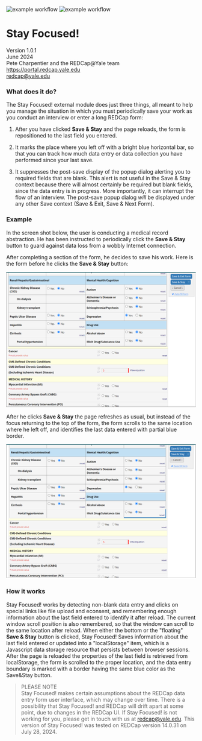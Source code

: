 ![example workflow](https://github.com/criwebtools/Stay-Focused/actions/workflows/codeql-analysis.yml/badge.svg)
![example workflow](https://github.com/criwebtools/Stay-Focused/actions/workflows/sonarcloud.yml/badge.svg)

# Stay Focused!
Version 1.0.1   
June 2024  
Pete Charpentier and the REDCap@Yale team  
https://portal.redcap.yale.edu  
redcap@yale.edu

### What does it do?
The Stay Focused! external module does just three things, all meant to help you manage the situation 
in which you must periodically save your work as you conduct an interview or enter a long REDCap form:
1. After you have clicked **Save & Stay** and the page reloads, the form is repositioned to the last field you entered.  

2. It marks the place where you left off with a bright blue horizontal bar, so that you can track
how much data entry or data collection you have performed since your last save.

3. It suppresses the post-save display of the popup dialog alerting you to required fields that are blank.
This alert is not useful in the Save & Stay context because there will almost certainly be required but blank fields,
since the data entry is in progress. More importantly, it can interrupt the flow of an interview. 
The post-save popup dialog *will* be displayed under any other Save context (Save & Exit, Save & Next Form).

### Example
In the screen shot below, the user is conducting a medical record abstraction. He has been instructed to periodically click the **Save & Stay** button to guard against data loss from a wobbly Internet connection.

After completing a section of the form, he decides to save his work. Here is the form before he clicks
the **Save & Stay** button: 

<img src="./images/stay_focused_before_save.png" alt="image of form before save and stay" />

After he clicks **Save & Stay** the page refreshes as usual, but instead of
the focus returning to the top of the form, the form scrolls
to the same location where he left off, and identifies the last data entered with partial blue border.

<img src="./images/stay_focused_after_save.png" alt="image of form after page reload following save and stay" />

### How it works
Stay Focused! works by detecting non-blank data entry and clicks on special links like file upload and econsent, and remembering enough information about the last field entered to identify it after reload. The current window scroll position is also remembered, so that the window can scroll to the same location after reload.
When either the bottom or the "floating" **Save & Stay** button is clicked, Stay Focused! Saves information about the last field entered or updated into a "localStorage" item, which is a Javascript data storage resource that persists between browser sessions. 
After the page is reloaded the properties of the last field is retrieved from localStorage, the form is scrolled to the proper
location, and the data entry boundary is marked with a border having the same blue color as the Save&Stay button.

> PLEASE NOTE  
> Stay Focused! makes certain assumptions about the REDCap data entry form user interface, which may change over time. There is a possibility that Stay Focused! and REDCap will drift apart at some point, due to changes in the REDCap UI. If Stay Focused! is not working for you, please get in touch with us at redcap@yale.edu. This version of Stay Focused! was tested on REDCap version 14.0.31 on July 28, 2024.

